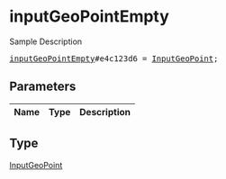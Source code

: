 # inputGeoPointEmpty

Sample Description

<pre>
<a href="../constructor/inputGeoPointEmpty.md">inputGeoPointEmpty</a>#e4c123d6 = <a href="../type/InputGeoPoint.md">InputGeoPoint</a>;
</pre>

## Parameters

| Name | Type | Description |
|------|:----:|-------------|

## Type

[InputGeoPoint](../type/InputGeoPoint.md)
